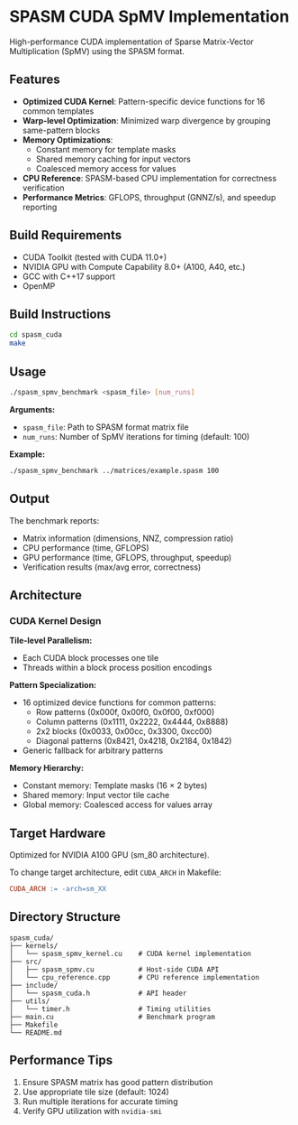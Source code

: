 # SPASM CUDA SpMV Implementation

High-performance CUDA implementation of Sparse Matrix-Vector Multiplication (SpMV) using the SPASM format.

## Features

- **Optimized CUDA Kernel**: Pattern-specific device functions for 16 common templates
- **Warp-level Optimization**: Minimized warp divergence by grouping same-pattern blocks
- **Memory Optimizations**:
  - Constant memory for template masks
  - Shared memory caching for input vectors
  - Coalesced memory access for values
- **CPU Reference**: SPASM-based CPU implementation for correctness verification
- **Performance Metrics**: GFLOPS, throughput (GNNZ/s), and speedup reporting

## Build Requirements

- CUDA Toolkit (tested with CUDA 11.0+)
- NVIDIA GPU with Compute Capability 8.0+ (A100, A40, etc.)
- GCC with C++17 support
- OpenMP

## Build Instructions

```bash
cd spasm_cuda
make
```

## Usage

```bash
./spasm_spmv_benchmark <spasm_file> [num_runs]
```

**Arguments:**
- `spasm_file`: Path to SPASM format matrix file
- `num_runs`: Number of SpMV iterations for timing (default: 100)

**Example:**
```bash
./spasm_spmv_benchmark ../matrices/example.spasm 100
```

## Output

The benchmark reports:
- Matrix information (dimensions, NNZ, compression ratio)
- CPU performance (time, GFLOPS)
- GPU performance (time, GFLOPS, throughput, speedup)
- Verification results (max/avg error, correctness)

## Architecture

### CUDA Kernel Design

**Tile-level Parallelism:**
- Each CUDA block processes one tile
- Threads within a block process position encodings

**Pattern Specialization:**
- 16 optimized device functions for common patterns:
  - Row patterns (0x000f, 0x00f0, 0x0f00, 0xf000)
  - Column patterns (0x1111, 0x2222, 0x4444, 0x8888)
  - 2x2 blocks (0x0033, 0x00cc, 0x3300, 0xcc00)
  - Diagonal patterns (0x8421, 0x4218, 0x2184, 0x1842)
- Generic fallback for arbitrary patterns

**Memory Hierarchy:**
- Constant memory: Template masks (16 × 2 bytes)
- Shared memory: Input vector tile cache
- Global memory: Coalesced access for values array

## Target Hardware

Optimized for NVIDIA A100 GPU (sm_80 architecture).

To change target architecture, edit `CUDA_ARCH` in Makefile:
```makefile
CUDA_ARCH := -arch=sm_XX
```

## Directory Structure

```
spasm_cuda/
├── kernels/
│   └── spasm_spmv_kernel.cu    # CUDA kernel implementation
├── src/
│   ├── spasm_spmv.cu           # Host-side CUDA API
│   └── cpu_reference.cpp       # CPU reference implementation
├── include/
│   └── spasm_cuda.h            # API header
├── utils/
│   └── timer.h                 # Timing utilities
├── main.cu                     # Benchmark program
├── Makefile
└── README.md
```

## Performance Tips

1. Ensure SPASM matrix has good pattern distribution
2. Use appropriate tile size (default: 1024)
3. Run multiple iterations for accurate timing
4. Verify GPU utilization with `nvidia-smi`
